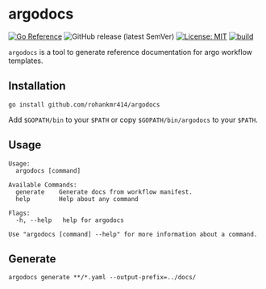 # argodocs
[![Go Reference](https://pkg.go.dev/badge/pkg.go.dev/github.com/rohankmr414/argodocs.svg)](https://pkg.go.dev/pkg.go.dev/github.com/rohankmr414/argodocs) ![GitHub release (latest SemVer)](https://img.shields.io/github/v/release/rohankmr414/argodocs) [![License: MIT](https://img.shields.io/badge/License-MIT-black.svg)](https://opensource.org/licenses/MIT) [![build](https://github.com/rohankmr414/argodocs/actions/workflows/build.yaml/badge.svg)](https://github.com/rohankmr414/argodocs/actions/workflows/build.yaml)


`argodocs` is a tool to generate reference documentation for argo workflow templates.

## Installation


```
go install github.com/rohankmr414/argodocs
```
Add `$GOPATH/bin` to your `$PATH` or copy `$GOPATH/bin/argodocs` to your `$PATH`.
## Usage
```
Usage:
  argodocs [command]

Available Commands:
  generate    Generate docs from workflow manifest.
  help        Help about any command

Flags:
  -h, --help   help for argodocs

Use "argodocs [command] --help" for more information about a command.
```

## Generate
```
argodocs generate **/*.yaml --output-prefix=../docs/
```
